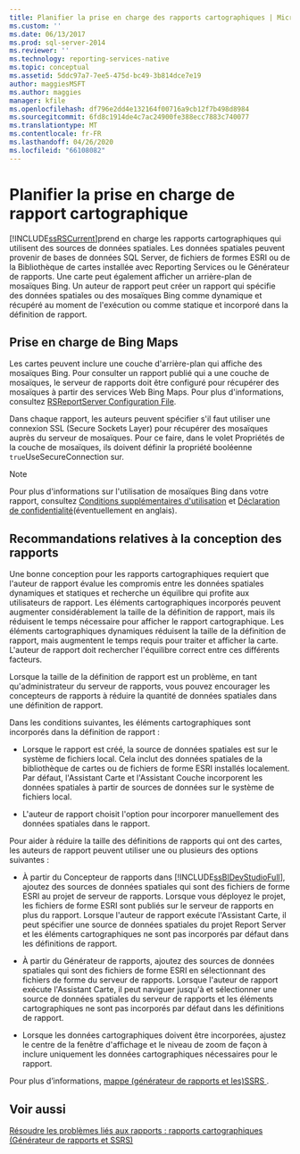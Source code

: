```yaml
---
title: Planifier la prise en charge des rapports cartographiques | Microsoft Docs
ms.custom: ''
ms.date: 06/13/2017
ms.prod: sql-server-2014
ms.reviewer: ''
ms.technology: reporting-services-native
ms.topic: conceptual
ms.assetid: 5ddc97a7-7ee5-475d-bc49-3b814dce7e19
author: maggiesMSFT
ms.author: maggies
manager: kfile
ms.openlocfilehash: df796e2dd4e132164f00716a9cb12f7b498d8984
ms.sourcegitcommit: 6fd8c1914de4c7ac24900fe388ecc7883c740077
ms.translationtype: MT
ms.contentlocale: fr-FR
ms.lasthandoff: 04/26/2020
ms.locfileid: "66108082"
---
```

# <a name="plan-for-map-report-support"></a>Planifier la prise en charge de rapport cartographique
  [!INCLUDE[ssRSCurrent](../includes/ssrscurrent-md.md)]prend en charge les rapports cartographiques qui utilisent des sources de données spatiales. Les données spatiales peuvent provenir de bases de données SQL Server, de fichiers de formes ESRI ou de la Bibliothèque de cartes installée avec Reporting Services ou le Générateur de rapports. Une carte peut également afficher un arrière-plan de mosaïques Bing. Un auteur de rapport peut créer un rapport qui spécifie des données spatiales ou des mosaïques Bing comme dynamique et récupéré au moment de l'exécution ou comme statique et incorporé dans la définition de rapport.  
  
## <a name="support-for-bing-maps"></a>Prise en charge de Bing Maps  
 Les cartes peuvent inclure une couche d'arrière-plan qui affiche des mosaïques Bing. Pour consulter un rapport publié qui a une couche de mosaïques, le serveur de rapports doit être configuré pour récupérer des mosaïques à partir des services Web Bing Maps. Pour plus d'informations, consultez [RSReportServer Configuration File](report-server/rsreportserver-config-configuration-file.md).  
  
 Dans chaque rapport, les auteurs peuvent spécifier s'il faut utiliser une connexion SSL (Secure Sockets Layer) pour récupérer des mosaïques auprès du serveur de mosaïques. Pour ce faire, dans le volet Propriétés de la couche de mosaïques, ils doivent définir la propriété booléenne `true`UseSecureConnection sur.  
  
> [!NOTE]  
>   Pour plus d'informations sur l'utilisation de mosaïques Bing dans votre rapport, consultez [Conditions supplémentaires d'utilisation](https://go.microsoft.com/fwlink/?LinkId=151371) et [Déclaration de confidentialité](https://go.microsoft.com/fwlink/?LinkId=151372)(éventuellement en anglais).  
  
## <a name="report-design-recommendations"></a>Recommandations relatives à la conception des rapports  
 Une bonne conception pour les rapports cartographiques requiert que l'auteur de rapport évalue les compromis entre les données spatiales dynamiques et statiques et recherche un équilibre qui profite aux utilisateurs de rapport. Les éléments cartographiques incorporés peuvent augmenter considérablement la taille de la définition de rapport, mais ils réduisent le temps nécessaire pour afficher le rapport cartographique. Les éléments cartographiques dynamiques réduisent la taille de la définition de rapport, mais augmentent le temps requis pour traiter et afficher la carte. L'auteur de rapport doit rechercher l'équilibre correct entre ces différents facteurs.  
  
 Lorsque la taille de la définition de rapport est un problème, en tant qu'administrateur du serveur de rapports, vous pouvez encourager les concepteurs de rapports à réduire la quantité de données spatiales dans une définition de rapport.  
  
 Dans les conditions suivantes, les éléments cartographiques sont incorporés dans la définition de rapport :  
  
-   Lorsque le rapport est créé, la source de données spatiales est sur le système de fichiers local. Cela inclut des données spatiales de la bibliothèque de cartes ou de fichiers de forme ESRI installés localement. Par défaut, l'Assistant Carte et l'Assistant Couche incorporent les données spatiales à partir de sources de données sur le système de fichiers local.  
  
-   L'auteur de rapport choisit l'option pour incorporer manuellement des données spatiales dans le rapport.  
  
 Pour aider à réduire la taille des définitions de rapports qui ont des cartes, les auteurs de rapport peuvent utiliser une ou plusieurs des options suivantes :  
  
-   À partir du Concepteur de rapports dans [!INCLUDE[ssBIDevStudioFull](../includes/ssbidevstudiofull-md.md)], ajoutez des sources de données spatiales qui sont des fichiers de forme ESRI au projet de serveur de rapports. Lorsque vous déployez le projet, les fichiers de forme ESRI sont publiés sur le serveur de rapports en plus du rapport. Lorsque l'auteur de rapport exécute l'Assistant Carte, il peut spécifier une source de données spatiales du projet Report Server et les éléments cartographiques ne sont pas incorporés par défaut dans les définitions de rapport.  
  
-   À partir du Générateur de rapports, ajoutez des sources de données spatiales qui sont des fichiers de forme ESRI en sélectionnant des fichiers de forme du serveur de rapports. Lorsque l'auteur de rapport exécute l'Assistant Carte, il peut naviguer jusqu'à et sélectionner une source de données spatiales du serveur de rapports et les éléments cartographiques ne sont pas incorporés par défaut dans les définitions de rapport.  
  
-   Lorsque les données cartographiques doivent être incorporées, ajustez le centre de la fenêtre d'affichage et le niveau de zoom de façon à inclure uniquement les données cartographiques nécessaires pour le rapport.  
  
 Pour plus d’informations, [mappe &#40;générateur de rapports et les&#41;SSRS ](report-design/maps-report-builder-and-ssrs.md).  
  
## <a name="see-also"></a>Voir aussi  
 [Résoudre les problèmes liés aux rapports : rapports cartographiques &#40;Générateur de rapports et SSRS&#41;](report-design/troubleshoot-reports-map-reports-report-builder-and-ssrs.md)  
  
  
